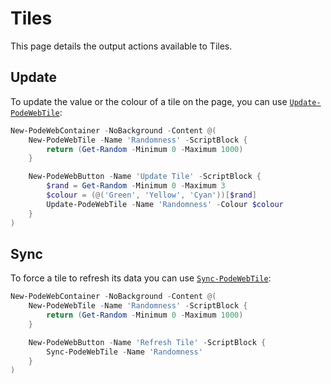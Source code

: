 # Tiles

This page details the output actions available to Tiles.

## Update

To update the value or the colour of a tile on the page, you can use [`Update-PodeWebTile`](../../../Functions/Outputs/Update-PodeWebTile):

```powershell
New-PodeWebContainer -NoBackground -Content @(
    New-PodeWebTile -Name 'Randomness' -ScriptBlock {
        return (Get-Random -Minimum 0 -Maximum 1000)
    }

    New-PodeWebButton -Name 'Update Tile' -ScriptBlock {
        $rand = Get-Random -Minimum 0 -Maximum 3
        $colour = (@('Green', 'Yellow', 'Cyan'))[$rand]
        Update-PodeWebTile -Name 'Randomness' -Colour $colour
    }
)
```

## Sync

To force a tile to refresh its data you can use [`Sync-PodeWebTile`](../../../Functions/Outputs/Sync-PodeWebTile):

```powershell
New-PodeWebContainer -NoBackground -Content @(
    New-PodeWebTile -Name 'Randomness' -ScriptBlock {
        return (Get-Random -Minimum 0 -Maximum 1000)
    }

    New-PodeWebButton -Name 'Refresh Tile' -ScriptBlock {
        Sync-PodeWebTile -Name 'Randomness'
    }
)
```
